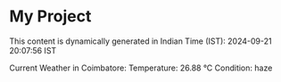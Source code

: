 # My Project

This content is dynamically generated in Indian Time (IST): 2024-09-21 20:07:56 IST


Current Weather in Coimbatore:
Temperature: 26.88 °C
Condition: haze
